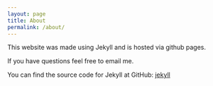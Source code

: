 ```yaml
---
layout: page
title: About
permalink: /about/
---
```


This website was made using Jekyll and is hosted via github pages. 

If you have questions feel free to email me. 

You can find the source code for Jekyll at GitHub:
[jekyll](https://github.com/jekyll/jekyll)


